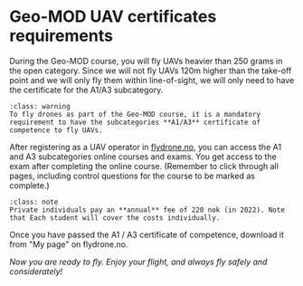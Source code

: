 # Geo-MOD UAV certificates requirements
During the Geo-MOD course, you will fly UAVs heavier than 250 grams in the open category. Since we will not fly UAVs 120m higher than the take-off point and we will only fly them within line-of-sight, we will only need to have the certificate for the A1/A3 subcategory.

```{admonition} Requirement
:class: warning
To fly drones as part of the Geo-MOD course, it is a mandatory requirement to have the subcategories **A1/A3** certificate of competence to fly UAVs. 
```

After registering as a UAV operator in [flydrone.no](https://flydrone.no/register), you can access the A1 and A3 subcategories online courses and exams. You get access to the exam after completing the online course. (Remember to click through all pages, including control questions for the course to be marked as complete.)

```{admonition} Fees of certificate of competence
:class: note
Private individuals pay an **annual** fee of 220 nok (in 2022). Note that Each student will cover the costs individually.
```

Once you have passed the A1 / A3 certificate of competence, download it from "My page" on flydrone.no.

_Now you are ready to fly. Enjoy your flight, and always fly safely and considerately!_
